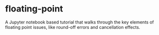 # floating-point

A Jupyter notebook based tutorial that walks through the key elements of floating point issues, like round-off errors and cancellation effects.
